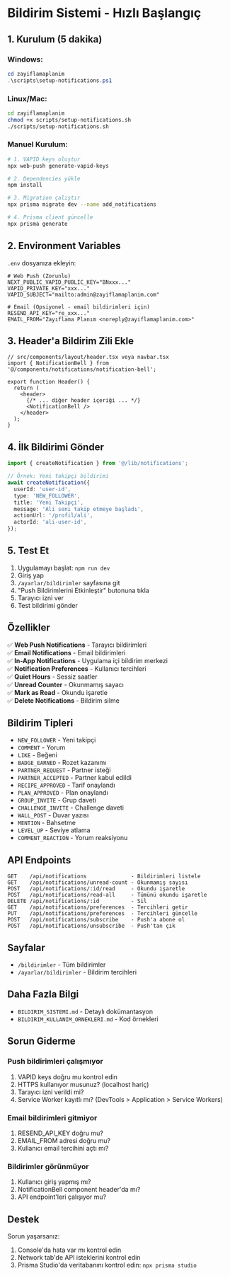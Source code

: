 # Bildirim Sistemi - Hızlı Başlangıç

## 1. Kurulum (5 dakika)

### Windows:
```powershell
cd zayiflamaplanim
.\scripts\setup-notifications.ps1
```

### Linux/Mac:
```bash
cd zayiflamaplanim
chmod +x scripts/setup-notifications.sh
./scripts/setup-notifications.sh
```

### Manuel Kurulum:

```bash
# 1. VAPID keys oluştur
npx web-push generate-vapid-keys

# 2. Dependencies yükle
npm install

# 3. Migration çalıştır
npx prisma migrate dev --name add_notifications

# 4. Prisma client güncelle
npx prisma generate
```

## 2. Environment Variables

`.env` dosyanıza ekleyin:

```env
# Web Push (Zorunlu)
NEXT_PUBLIC_VAPID_PUBLIC_KEY="BNxxx..."
VAPID_PRIVATE_KEY="xxx..."
VAPID_SUBJECT="mailto:admin@zayiflamaplanim.com"

# Email (Opsiyonel - email bildirimleri için)
RESEND_API_KEY="re_xxx..."
EMAIL_FROM="Zayıflama Planım <noreply@zayiflamaplanim.com>"
```

## 3. Header'a Bildirim Zili Ekle

```tsx
// src/components/layout/header.tsx veya navbar.tsx
import { NotificationBell } from '@/components/notifications/notification-bell';

export function Header() {
  return (
    <header>
      {/* ... diğer header içeriği ... */}
      <NotificationBell />
    </header>
  );
}
```

## 4. İlk Bildirimi Gönder

```typescript
import { createNotification } from '@/lib/notifications';

// Örnek: Yeni takipçi bildirimi
await createNotification({
  userId: 'user-id',
  type: 'NEW_FOLLOWER',
  title: 'Yeni Takipçi',
  message: 'Ali seni takip etmeye başladı',
  actionUrl: '/profil/ali',
  actorId: 'ali-user-id',
});
```

## 5. Test Et

1. Uygulamayı başlat: `npm run dev`
2. Giriş yap
3. `/ayarlar/bildirimler` sayfasına git
4. "Push Bildirimlerini Etkinleştir" butonuna tıkla
5. Tarayıcı izni ver
6. Test bildirimi gönder

## Özellikler

✅ **Web Push Notifications** - Tarayıcı bildirimleri  
✅ **Email Notifications** - Email bildirimleri  
✅ **In-App Notifications** - Uygulama içi bildirim merkezi  
✅ **Notification Preferences** - Kullanıcı tercihleri  
✅ **Quiet Hours** - Sessiz saatler  
✅ **Unread Counter** - Okunmamış sayacı  
✅ **Mark as Read** - Okundu işaretle  
✅ **Delete Notifications** - Bildirim silme  

## Bildirim Tipleri

- `NEW_FOLLOWER` - Yeni takipçi
- `COMMENT` - Yorum
- `LIKE` - Beğeni
- `BADGE_EARNED` - Rozet kazanımı
- `PARTNER_REQUEST` - Partner isteği
- `PARTNER_ACCEPTED` - Partner kabul edildi
- `RECIPE_APPROVED` - Tarif onaylandı
- `PLAN_APPROVED` - Plan onaylandı
- `GROUP_INVITE` - Grup daveti
- `CHALLENGE_INVITE` - Challenge daveti
- `WALL_POST` - Duvar yazısı
- `MENTION` - Bahsetme
- `LEVEL_UP` - Seviye atlama
- `COMMENT_REACTION` - Yorum reaksiyonu

## API Endpoints

```
GET    /api/notifications              - Bildirimleri listele
GET    /api/notifications/unread-count - Okunmamış sayısı
POST   /api/notifications/:id/read     - Okundu işaretle
POST   /api/notifications/read-all     - Tümünü okundu işaretle
DELETE /api/notifications/:id          - Sil
GET    /api/notifications/preferences  - Tercihleri getir
PUT    /api/notifications/preferences  - Tercihleri güncelle
POST   /api/notifications/subscribe    - Push'a abone ol
POST   /api/notifications/unsubscribe  - Push'tan çık
```

## Sayfalar

- `/bildirimler` - Tüm bildirimler
- `/ayarlar/bildirimler` - Bildirim tercihleri

## Daha Fazla Bilgi

- `BILDIRIM_SISTEMI.md` - Detaylı dokümantasyon
- `BILDIRIM_KULLANIM_ORNEKLERI.md` - Kod örnekleri

## Sorun Giderme

### Push bildirimleri çalışmıyor
1. VAPID keys doğru mu kontrol edin
2. HTTPS kullanıyor musunuz? (localhost hariç)
3. Tarayıcı izni verildi mi?
4. Service Worker kayıtlı mı? (DevTools > Application > Service Workers)

### Email bildirimleri gitmiyor
1. RESEND_API_KEY doğru mu?
2. EMAIL_FROM adresi doğru mu?
3. Kullanıcı email tercihini açtı mı?

### Bildirimler görünmüyor
1. Kullanıcı giriş yapmış mı?
2. NotificationBell component header'da mı?
3. API endpoint'leri çalışıyor mu?

## Destek

Sorun yaşarsanız:
1. Console'da hata var mı kontrol edin
2. Network tab'de API isteklerini kontrol edin
3. Prisma Studio'da veritabanını kontrol edin: `npx prisma studio`
